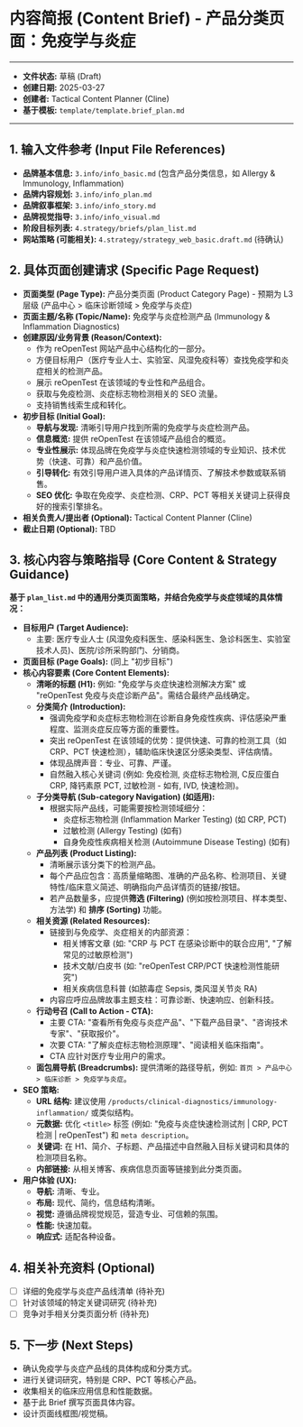 # 内容简报 (Content Brief) - 产品分类页面：免疫学与炎症

---
*   **文件状态:** 草稿 (Draft)
*   **创建日期:** 2025-03-27
*   **创建者:** Tactical Content Planner (Cline)
*   **基于模板:** `template/template.brief_plan.md`
---

## 1. 输入文件参考 (Input File References)

*   **品牌基本信息:** `3.info/info_basic.md` (包含产品分类信息，如 Allergy & Immunology, Inflammation)
*   **品牌内容规划:** `3.info/info_plan.md`
*   **品牌叙事框架:** `3.info/info_story.md`
*   **品牌视觉指导:** `3.info/info_visual.md`
*   **阶段目标列表:** `4.strategy/briefs/plan_list.md`
*   **网站策略 (可能相关):** `4.strategy/strategy_web_basic.draft.md` (待确认)

## 2. 具体页面创建请求 (Specific Page Request)

*   **页面类型 (Page Type):** 产品分类页面 (Product Category Page) - 预期为 L3 层级 (产品中心 > 临床诊断领域 > 免疫学与炎症)
*   **页面主题/名称 (Topic/Name):** 免疫学与炎症检测产品 (Immunology & Inflammation Diagnostics)
*   **创建原因/业务背景 (Reason/Context):**
    *   作为 reOpenTest 网站产品中心结构化的一部分。
    *   方便目标用户（医疗专业人士、实验室、风湿免疫科等）查找免疫学和炎症相关的检测产品。
    *   展示 reOpenTest 在该领域的专业性和产品组合。
    *   获取与免疫检测、炎症标志物检测相关的 SEO 流量。
    *   支持销售线索生成和转化。
*   **初步目标 (Initial Goal):**
    *   **导航与发现:** 清晰引导用户找到所需的免疫学与炎症检测产品。
    *   **信息概览:** 提供 reOpenTest 在该领域产品组合的概览。
    *   **专业性展示:** 体现品牌在免疫学与炎症快速检测领域的专业知识、技术优势（快速、可靠）和产品价值。
    *   **引导转化:** 有效引导用户进入具体的产品详情页、了解技术参数或联系销售。
    *   **SEO 优化:** 争取在免疫学、炎症检测、CRP、PCT 等相关关键词上获得良好的搜索引擎排名。
*   **相关负责人/提出者 (Optional):** Tactical Content Planner (Cline)
*   **截止日期 (Optional):** TBD

## 3. 核心内容与策略指导 (Core Content & Strategy Guidance)

**基于 `plan_list.md` 中的通用分类页面策略，并结合免疫学与炎症领域的具体情况：**

*   **目标用户 (Target Audience):**
    *   主要: 医疗专业人士 (风湿免疫科医生、感染科医生、急诊科医生、实验室技术人员)、医院/诊所采购部门、分销商。
*   **页面目标 (Page Goals):** (同上 "初步目标")
*   **核心内容要素 (Core Content Elements):**
    *   **清晰的标题 (H1):** 例如: "免疫学与炎症快速检测解决方案" 或 "reOpenTest 免疫与炎症诊断产品"。需结合最终产品线确定。
    *   **分类简介 (Introduction):**
        *   强调免疫学和炎症标志物检测在诊断自身免疫性疾病、评估感染严重程度、监测炎症反应等方面的重要性。
        *   突出 reOpenTest 在该领域的优势：提供快速、可靠的检测工具（如 CRP、PCT 快速检测），辅助临床快速区分感染类型、评估病情。
        *   体现品牌声音：专业、可靠、严谨。
        *   自然融入核心关键词 (例如: 免疫检测, 炎症标志物检测, C反应蛋白 CRP, 降钙素原 PCT, 过敏检测 - 如有, IVD, 快速检测)。
    *   **子分类导航 (Sub-category Navigation) (如适用):**
        *   根据实际产品线，可能需要按检测领域细分：
            *   炎症标志物检测 (Inflammation Marker Testing) (如 CRP, PCT)
            *   过敏检测 (Allergy Testing) (如有)
            *   自身免疫性疾病相关检测 (Autoimmune Disease Testing) (如有)
    *   **产品列表 (Product Listing):**
        *   清晰展示该分类下的检测产品。
        *   每个产品应包含：高质量缩略图、准确的产品名称、检测项目、关键特性/临床意义简述、明确指向产品详情页的链接/按钮。
        *   若产品数量多，应提供**筛选 (Filtering)** (例如按检测项目、样本类型、方法学) 和 **排序 (Sorting)** 功能。
    *   **相关资源 (Related Resources):**
        *   链接到与免疫学、炎症相关的内部资源：
            *   相关博客文章 (如: "CRP 与 PCT 在感染诊断中的联合应用", "了解常见的过敏原检测")
            *   技术文献/白皮书 (如: "reOpenTest CRP/PCT 快速检测性能研究")
            *   相关疾病信息科普 (如脓毒症 Sepsis, 类风湿关节炎 RA)
        *   内容应呼应品牌故事主题支柱：可靠诊断、快速响应、创新科技。
    *   **行动号召 (Call to Action - CTA):**
        *   主要 CTA: "查看所有免疫与炎症产品"、"下载产品目录"、"咨询技术专家"、"获取报价"。
        *   次要 CTA: "了解炎症标志物检测原理"、"阅读相关临床指南"。
        *   CTA 应针对医疗专业用户的需求。
    *   **面包屑导航 (Breadcrumbs):** 提供清晰的路径导航，例如: `首页 > 产品中心 > 临床诊断 > 免疫学与炎症`。
*   **SEO 策略:**
    *   **URL 结构:** 建议使用 `/products/clinical-diagnostics/immunology-inflammation/` 或类似结构。
    *   **元数据:** 优化 `<title>` 标签 (例如: "免疫与炎症快速检测试剂 | CRP, PCT 检测 | reOpenTest") 和 `meta description`。
    *   **关键词:** 在 H1、简介、子标题、产品描述中自然融入目标关键词和具体的检测项目名称。
    *   **内部链接:** 从相关博客、疾病信息页面等链接到此分类页面。
*   **用户体验 (UX):**
    *   **导航:** 清晰、专业。
    *   **布局:** 现代、简约，信息结构清晰。
    *   **视觉:** 遵循品牌视觉规范，营造专业、可信赖的氛围。
    *   **性能:** 快速加载。
    *   **响应式:** 适配各种设备。

## 4. 相关补充资料 (Optional)

*   [ ] 详细的免疫学与炎症产品线清单 (待补充)
*   [ ] 针对该领域的特定关键词研究 (待补充)
*   [ ] 竞争对手相关分类页面分析 (待补充)

## 5. 下一步 (Next Steps)

*   确认免疫学与炎症产品线的具体构成和分类方式。
*   进行关键词研究，特别是 CRP、PCT 等核心产品。
*   收集相关的临床应用信息和性能数据。
*   基于此 Brief 撰写页面具体内容。
*   设计页面线框图/视觉稿。
